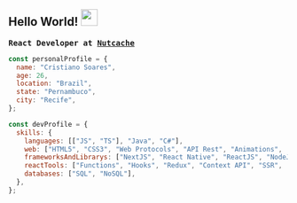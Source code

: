 ## Hello World! <img src="https://raw.githubusercontent.com/iampavangandhi/iampavangandhi/master/gifs/Hi.gif" width="30px" height="30px"></h2>

<pre><b>React Developer at <a href="https://github.com/nutcache">Nutcache</a></b></pre>

```javascript
const personalProfile = {
  name: "Cristiano Soares",
  age: 26,
  location: "Brazil",
  state: "Pernambuco",
  city: "Recife",
};

const devProfile = {
  skills: {
    languages: [["JS", "TS"], "Java", "C#"],
    web: ["HTML5", "CSS3", "Web Protocols", "API Rest", "Animations", ...others],
    frameworksAndLibrarys: ["NextJS", "React Native", "ReactJS", "NodeJS", "GraphQL", ...others],
    reactTools: ["Functions", "Hooks", "Redux", "Context API", "SSR", ...others],
    databases: ["SQL", "NoSQL"],
  },
};
